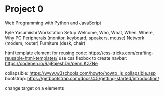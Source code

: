 # Project 0

Web Programming with Python and JavaScript

Kyle Yasumiishi Workstation Setup
Welcome, Who, What, When, Where, Why
PC
Peripherals (monitor, keyboard, speakers, mouse)
Network (modem, router)
Furniture (desk, chair)

html template element for reusing code: https://css-tricks.com/crafting-reusable-html-templates/
use css flexbox to create navbar: https://codepen.io/RajRajeshDn/pen/LKzZNe


collapsible: https://www.w3schools.com/howto/howto_js_collapsible.asp
bootstrap: https://getbootstrap.com/docs/4.5/getting-started/introduction/

change target on a elements